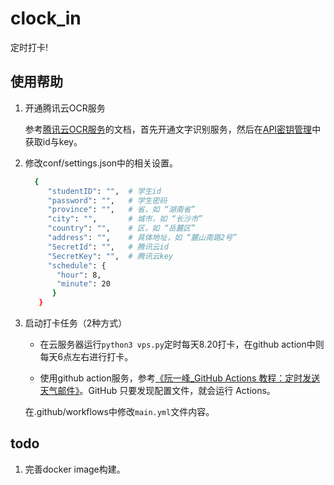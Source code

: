 # clock_in

定时打卡!

## 使用帮助

1. 开通腾讯云OCR服务

   参考[腾讯云OCR服务](https://cloud.tencent.com/document/product/866/34681)的文档，首先开通文字识别服务，然后在[API密钥管理](https://console.cloud.tencent.com/capi)中获取id与key。

2. 修改conf/settings.json中的相关设置。

   ```bash
     {
        "studentID": "",  # 学生id
        "password": "",   # 学生密码
        "province": "",   # 省，如 “湖南省”
        "city": "",       # 城市，如 “长沙市”
        "country": "",    # 区，如 “岳麓区”
        "address": "",    # 具体地址，如 “麓山南路2号”
        "SecretId": "",   # 腾讯云id
        "SecretKey": "",  # 腾讯云key
        "schedule": {
          "hour": 8,
          "minute": 20
         }
      }

   ```

3. 启动打卡任务（2种方式）

   - 在云服务器运行`python3 vps.py`定时每天8.20打卡，在github action中则每天6点左右进行打卡。

   - 使用github action服务，参考[《阮一峰_GitHub Actions 教程：定时发送天气邮件》](http://www.ruanyifeng.com/blog/2019/12/github_actions.html)。GitHub 只要发现配置文件，就会运行 Actions。

   在.github/workflows中修改`main.yml`文件内容。

## todo

1. 完善docker image构建。
